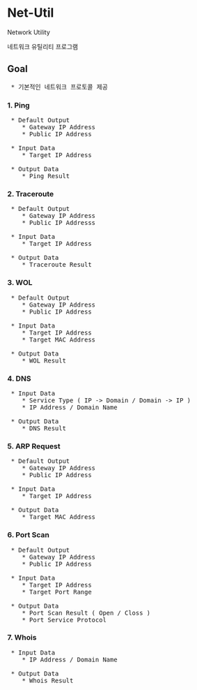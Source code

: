 # Net-Util
Network Utility <p>
네트워크 유틸리티 프로그램 <p>



## Goal
<pre>
 * 기본적인 네트워크 프로토콜 제공
</pre>
 


### 1. Ping
<pre>
 * Default Output
    * Gateway IP Address
    * Public IP Address
  
 * Input Data
    * Target IP Address
     
 * Output Data
    * Ping Result
</pre>


### 2. Traceroute
<pre>
 * Default Output
    * Gateway IP Address
    * Public IP Addresss
  
 * Input Data
    * Target IP Address
    
 * Output Data
    * Traceroute Result
</pre>


### 3. WOL
<pre>
 * Default Output
    * Gateway IP Address
    * Public IP Address
    
 * Input Data
    * Target IP Address
    * Target MAC Address
    
 * Output Data
    * WOL Result
</pre>


### 4. DNS
<pre>
 * Input Data
    * Service Type ( IP -> Domain / Domain -> IP )
    * IP Address / Domain Name
    
 * Output Data
    * DNS Result
</pre>


### 5. ARP Request
<pre>
 * Default Output
    * Gateway IP Address
    * Public IP Address
    
 * Input Data
    * Target IP Address
    
 * Output Data
    * Target MAC Address
</pre>


### 6. Port Scan
<pre>
 * Default Output
    * Gateway IP Address
    * Public IP Address
    
 * Input Data
    * Target IP Address
    * Target Port Range
    
 * Output Data
    * Port Scan Result ( Open / Closs )
    * Port Service Protocol
</pre>

### 7. Whois
<pre>
 * Input Data
    * IP Address / Domain Name
    
 * Output Data
    * Whois Result
</pre>

